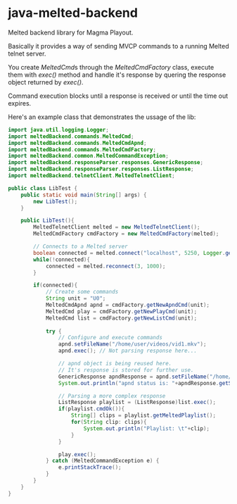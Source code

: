 # java-melted-backend
Melted backend library for Magma Playout.

Basically it provides a way of sending MVCP commands to a running Melted telnet server.

You create *MeltedCmd*s through the *MeltedCmdFactory* class, execute them with *exec()* method 
and handle it's response by quering the response object returned by *exec()*.

Command execution blocks until a response is received or until the time out expires.

Here's an example class that demonstrates the ussage of the lib:
```java
import java.util.logging.Logger;
import meltedBackend.commands.MeltedCmd;
import meltedBackend.commands.MeltedCmdApnd;
import meltedBackend.commands.MeltedCmdFactory;
import meltedBackend.common.MeltedCommandException;
import meltedBackend.responseParser.responses.GenericResponse;
import meltedBackend.responseParser.responses.ListResponse;
import meltedBackend.telnetClient.MeltedTelnetClient;

public class LibTest {
    public static void main(String[] args) {
        new LibTest();
    }

    public LibTest(){
        MeltedTelnetClient melted = new MeltedTelnetClient();
        MeltedCmdFactory cmdFactory = new MeltedCmdFactory(melted);

        // Connects to a Melted server
        boolean connected = melted.connect("localhost", 5250, Logger.getLogger(getClass().getName()));
        while(!connected){
            connected = melted.reconnect(3, 1000);
        }

        if(connected){
            // Create some commands
            String unit = "U0";
            MeltedCmdApnd apnd = cmdFactory.getNewApndCmd(unit);
            MeltedCmd play = cmdFactory.getNewPlayCmd(unit);
            MeltedCmd list = cmdFactory.getNewListCmd(unit);
            
            try {
                // Configure and execute commands
                apnd.setFileName("/home/user/videos/vid1.mkv");
                apnd.exec(); // Not parsing response here...

                // apnd object is being reused here.
                // It's response is stored for further use.
                GenericResponse apndResponse = apnd.setFileName("/home/user/videos/a.m4v").exec();
                System.out.println("apnd status is: "+apndResponse.getStatus());

                // Parsing a more complex response
                ListResponse playlist = (ListResponse)list.exec();
                if(playlist.cmdOk()){
                    String[] clips = playlist.getMeltedPlaylist();
                    for(String clip: clips){
                        System.out.println("Playlist: \t"+clip);
                    }
                }

                play.exec();                
            } catch (MeltedCommandException e) {
                e.printStackTrace();
            }
        }
    }
}
```
